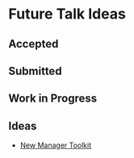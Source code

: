 # Future Talk Ideas

## Accepted

## Submitted

## Work in Progress

## Ideas
* [New Manager Toolkit](/SoftSkills/NewManagerToolkit.md)
